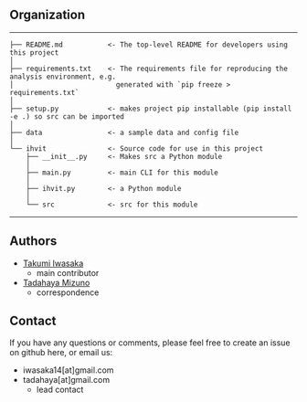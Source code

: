 ## Organization
------------  

    ├── README.md           <- The top-level README for developers using this project  
    │  
    ├── requirements.txt    <- The requirements file for reproducing the analysis environment, e.g.  
    │                         generated with `pip freeze > requirements.txt`  
    │  
    ├── setup.py            <- makes project pip installable (pip install -e .) so src can be imported  
    │  
    ├── data                <- a sample data and config file  
    │  
    └── ihvit               <- Source code for use in this project  
        ├── __init__.py     <- Makes src a Python module  
        │  
        ├── main.py         <- main CLI for this module  
        │  
        ├── ihvit.py        <- a Python module  
        │  
        └── src             <- src for this module  

------------

## Authors
- [Takumi Iwasaka](https://github.com/T-IWASAKA)  
    - main contributor 
- [Tadahaya Mizuno](https://github.com/tadahayamiz)  
    - correspondence  

## Contact
If you have any questions or comments, please feel free to create an issue on github here, or email us:  
- iwasaka14[at]gmail.com  
- tadahaya[at]gmail.com  
    - lead contact  